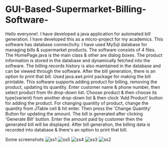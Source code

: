 # GUI-Based-Supermarket-Billing-Software-
Hello everyone!. I have developed a java application for automated bill generation. I have developed this as a micro-project for my academics. This software has database connectivity. I have used MySql database for managing bills & supermarket products. The software consists of 4 files. The HomePage.java is the main class & other are dialog boxes. The product information is stored in the database and dynamically fetched into the software. The billing records history is also maintained in the database and can be viewed through the software. After the bill generation, there is an option to print that bill. Used java.awt.print package for making the bill printable.
This software supports adding product for billing, removing the product, updating its quantity. Enter customer name & phone number, then select product from thi drop-down list. Choose product & then choose its type(varient) from another drop-down list & then clock 'Add Product' button for adding the product. For changing quantity of product, change the quantity from JTable cell & hit enter. Then press the 'Change Quantity' Button for updating the amount. 
The bill is generated after clicking 'Generate Bill' button. Enter the amount paid by customer then the generated bill will be displayed.
After bill generation, the billing data is recorded into database & there's an option to print that bill.

Some screenshots
![ss1](https://github.com/VedantVK7/GUI-Based-Supermarket-Billing-Software-/assets/109784327/172e7e0f-c9c7-42ad-9397-ecdbebe92954)
![ss5](https://github.com/VedantVK7/GUI-Based-Supermarket-Billing-Software-/assets/109784327/880995cc-f3ba-4f52-b2fb-82fc49292075)
![ss4](https://github.com/VedantVK7/GUI-Based-Supermarket-Billing-Software-/assets/109784327/7387aecb-c620-4ad4-9bcc-5b530b932111)
![ss3](https://github.com/VedantVK7/GUI-Based-Supermarket-Billing-Software-/assets/109784327/57214208-c229-4e70-bd7d-3745c0085a05)
![ss2](https://github.com/VedantVK7/GUI-Based-Supermarket-Billing-Software-/assets/109784327/26ef3736-cbaf-42ec-bc92-13965b877f64)
